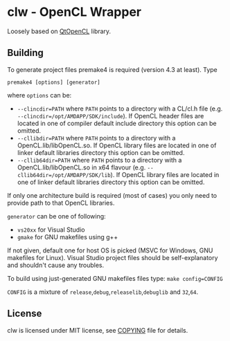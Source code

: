 # clw - OpenCL Wrapper

Loosely based on [QtOpenCL](https://qt.gitorious.org/qt-labs/opencl) library.

## Building

To generate project files premake4 is required (version 4.3 at least). Type 

`premake4 [options] [generator]`

where `options` can be:
* `--clincdir=PATH` where `PATH` points to a directory with a CL/cl.h file (e.g. `--clincdir=/opt/AMDAPP/SDK/include`). If OpenCL header files are located in one of compiler default include directory this option can be omitted.
* `--cllibdir=PATH` where `PATH` points to a directory with a OpenCL.lib/libOpenCL.so. If OpenCL library files are located in one of linker default libraries directory this option can be omitted.
* `--cllib64dir=PATH` where `PATH` points to a directory with a OpenCL.lib/libOpenCL.so in x64 flavour (e.g. `--cllib64dir=/opt/AMDAPP/SDK/lib`). If OpenCL library files are located in one of linker default libraries directory this option can be omitted.

If only one architecture build is required (most of cases) you only need to provide path to that OpenCL libraries.

`generator` can be one of following:

- `vs20xx` for Visual Studio
- `gmake` for GNU makefiles using g++

If not given, default one for host OS is picked (MSVC for Windows, GNU makefiles for Linux).
Visual Studio project files should be self-explanatory and shouldn't cause any troubles.

To build using just-generated GNU makefiles files type:
`make config=CONFIG`

`CONFIG` is a mixture of `release`,`debug`,`releaselib`,`debuglib` and `32`,`64`.

## License

clw is licensed under MIT license, see [COPYING](COPYING) file for details.

